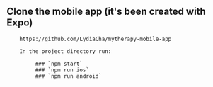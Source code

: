 
<h2>    Clone the mobile app (it's been created with Expo)</h2>

        https://github.com/LydiaCha/mytherapy-mobile-app

        In the project directory run:

             ### `npm start`
             ### `npm run ios`
             ### `npm run android`
